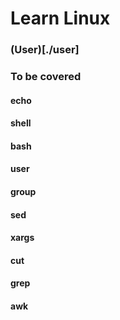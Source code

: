 # Learn Linux

### (User)[./user]

###
### To be covered
#### echo
#### shell
#### bash
#### user
#### group
#### sed
#### xargs
#### cut
#### grep
#### awk